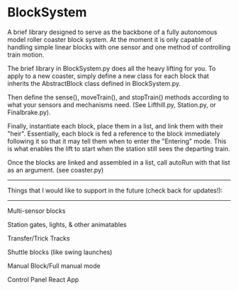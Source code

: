 # BlockSystem
A brief library designed to serve as the backbone of a fully autonomous model roller coaster block system. At the moment it is only capable of handling simple linear blocks with one sensor and one method of controlling train motion.

The brief library in BlockSystem.py does all the heavy lifting for you. To apply to a new coaster, simply define a new class for each block that inherits the AbstractBlock class defined in BlockSystem.py. 

Then define the sense(), moveTrain(), and stopTrain() methods according to what your sensors and mechanisms need. (See Lifthill.py, Station.py, or Finalbrake.py).

Finally, instantiate each block, place them in a list, and link them with their "heir". Essentially, each block is fed a reference to the block immediately following it so that it may tell them when to enter the "Entering" mode. This is what enables the lift to start when the station still sees the departing train. 

Once the blocks are linked and assembled in a list, call autoRun with that list as an argument. 
(see coaster.py)

____________________________________________________________________________
Things that I would like to support in the future (check back for updates!):
____________________________________________________________________________
Multi-sensor blocks

Station gates, lights, & other animatables

Transfer/Trick Tracks

Shuttle blocks (like swing launches)

Manual Block/Full manual mode

Control Panel React App
